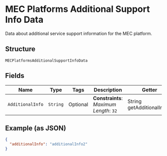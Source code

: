 
# MEC Platforms Additional Support Info Data

Data about additional service support information for the MEC platform.

## Structure

`MECPlatformsAdditionalSupportInfoData`

## Fields

| Name | Type | Tags | Description | Getter | Setter |
|  --- | --- | --- | --- | --- | --- |
| `AdditionalInfo` | `String` | Optional | **Constraints**: *Maximum Length*: `32` | String getAdditionalInfo() | setAdditionalInfo(String additionalInfo) |

## Example (as JSON)

```json
{
  "additionalInfo": "additionalInfo2"
}
```

